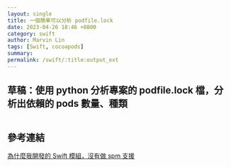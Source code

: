 ```yaml
---
layout: single
title: 一個簡單可以分析 podfile.lock
date: 2023-04-26 18:46 +0800
category: swift
author: Marvin Lin
tags: [Swift, cocoapods]
summary: 
permalink: /swift/:title:output_ext
---
```


## 草稿：使用 python 分析專案的 podfile.lock 檔，分析出依賴的 pods 數量、種類



```python

```

## 參考連結

[為什麼我開發的 Swift 模組，沒有做 spm 支援](https://moonandeye.github.io/swift/why-I-dont-use-spm-in-company-private-pods.html)

